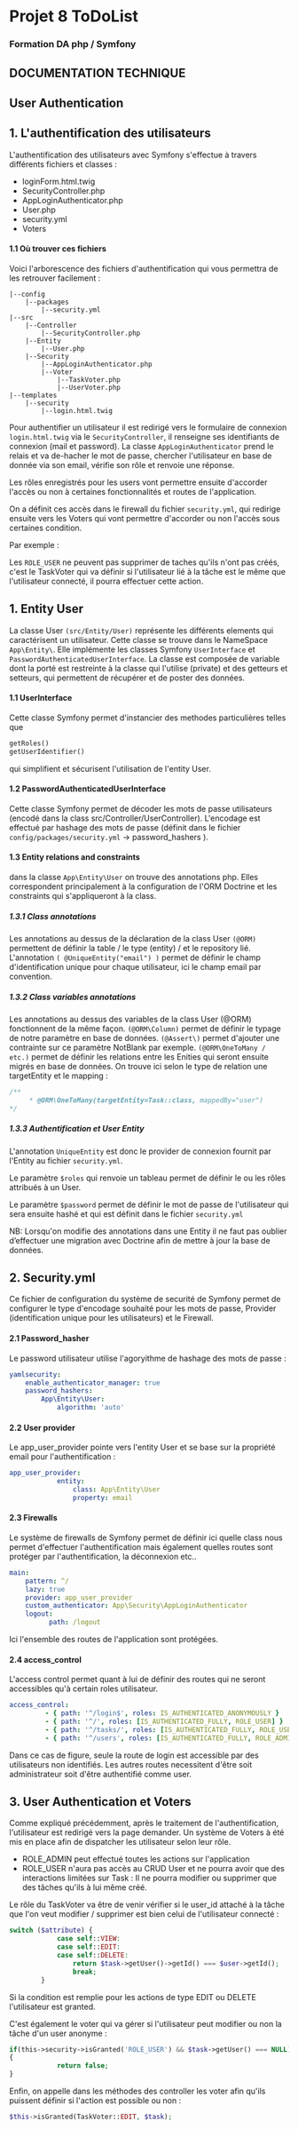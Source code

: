 # Projet 8 ToDoList
### Formation DA php / Symfony
## DOCUMENTATION TECHNIQUE

## User Authentication

## 1. L'authentification des utilisateurs

L'authentification des utilisateurs avec Symfony s'effectue à travers différents fichiers et classes : 
- loginForm.html.twig
- SecurityController.php
- AppLoginAuthenticator.php
- User.php
- security.yml
- Voters

#### 1.1 Où trouver ces fichiers

Voici l'arborescence des fichiers d'authentification qui vous permettra de les retrouver facilement :
```
|--config
    |--packages
        |--security.yml
|--src
    |--Controller
        |--SecurityController.php
    |--Entity
        |--User.php
    |--Security
        |--AppLoginAuthenticator.php
        |--Voter
            |--TaskVoter.php
            |--UserVoter.php
|--templates
    |--security
        |--login.html.twig
```

Pour authentifier un utilisateur il est redirigé vers le formulaire de connexion `login.html.twig` via le `SecurityController`, il renseigne ses identifiants de connexion
(mail et password). La classe `AppLoginAuthenticator` prend le relais et va de-hacher le mot de passe, chercher l'utilisateur en base de donnée via son email, vérifie son rôle et renvoie une réponse.

Les rôles enregistrés pour les users vont permettre ensuite d'accorder l'accès ou non à certaines fonctionnalités et routes de l'application.

On a définit ces accès dans le firewall du fichier `security.yml`, qui redirige ensuite vers les Voters qui vont permettre d'accorder ou non l'accès sous certaines condition.

Par exemple : 

Les `ROLE_USER` ne peuvent pas supprimer de taches qu'ils n'ont pas créés, c'est le TaskVoter qui va définir si l'utilisateur lié à la tâche est le même que l'utilisateur connecté, il pourra effectuer cette action.

## 1. Entity User

La classe User ``(src/Entity/User)`` représente les différents elements qui caractérisent un utilisateur.
Cette classe se trouve dans le NameSpace ``App\Entity\``. Elle implémente les classes Symfony ``UserInterface`` et `PasswordAuthenticatedUserInterface`.
La classe est composée de variable dont la porté est restreinte à la classe qui l'utilise (private) et
des getteurs et setteurs, qui permettent de récupérer et de poster des données.

#### 1.1 UserInterface
Cette classe Symfony permet d'instancier des methodes particulières telles que 
```php 
getRoles()
getUserIdentifier()
``` 
qui simplifient et sécurisent l'utilisation de l'entity User. 

#### 1.2 PasswordAuthenticatedUserInterface
Cette classe Symfony permet de décoder les mots de passe utilisateurs (encodé dans la class src/Controller/UserController).
L'encodage est effectué par hashage des mots de passe (définit dans le fichier `config/packages/security.yml` -> password_hashers ).

#### 1.3 Entity relations and constraints
dans la classe `App\Entity\User` on trouve des annotations php. Elles correspondent principalement à la configuration de l'ORM Doctrine et les constraints qui s'appliqueront à la class.
##### 1.3.1 Class annotations
Les annotations au dessus de la déclaration de la class User `(@ORM)` permettent de définir la table / le type (entity) / et le repository lié.
L'annotation `( @UniqueEntity("email") )` permet de définir le champ d'identification unique pour chaque utilisateur, ici le champ email par convention.
##### 1.3.2 Class variables annotations
Les annotations au dessus des variables de la class User (@ORM) fonctionnent de la même façon.
`(@ORM\Column)` permet de définir le typage de notre paramètre en base de données.
`(@Assert\)` permet d'ajouter une contrainte sur ce paramètre NotBlank par exemple.
`(@ORM\OneToMany / etc.)` permet de définir les relations entre les Enities qui seront ensuite migrés en base de données.
On trouve ici selon le type de relation une targetEntity et le mapping :
```php
/**
     * @ORM\OneToMany(targetEntity=Task::class, mappedBy="user")
*/
```

##### 1.3.3 Authentification et User Entity
L'annotation `UniqueEntity` est donc le provider de connexion fournit par l'Entity au fichier `security.yml`. 

Le paramètre `$roles` qui renvoie un tableau permet de définir le ou les rôles attribués à un User.

Le paramètre `$password` permet de définir le mot de passe de l'utilisateur qui sera ensuite hashé et qui est définit dans le fichier `security.yml`

NB: Lorsqu'on modifie des annotations dans une Entity il ne faut pas oublier d’effectuer une migration avec Doctrine afin de mettre à jour la base de données.

## 2. Security.yml
Ce fichier de configuration du système de securité de Symfony permet de configurer le type d'encodage souhaité pour les mots de passe, Provider (identification unique pour les utilisateurs) et le Firewall.
#### 2.1 Password_hasher
Le password utilisateur utilise l'agoryithme de hashage des mots de passe : 
```yaml
yamlsecurity:
    enable_authenticator_manager: true
    password_hashers:
        App\Entity\User:
            algorithm: 'auto'
```
#### 2.2 User provider
Le app_user_provider pointe vers l'entity User et se base sur la propriété email pour l'authentification :
```yaml
app_user_provider:
            entity:
                class: App\Entity\User
                property: email
```
#### 2.3 Firewalls
Le système de firewalls de Symfony permet de définir ici quelle class nous permet d'effectuer l'authentification mais également quelles routes sont protéger par l'authentification, la déconnexion etc..
```yaml
main:
    pattern: ^/
    lazy: true
    provider: app_user_provider
    custom_authenticator: App\Security\AppLoginAuthenticator
    logout:
          path: /logout
```
            
Ici l'ensemble des routes de l'application sont protégées.  

#### 2.4 access_control
L'access control permet quant à lui de définir des routes qui ne seront accessibles qu'à certain roles utilisateur.

```yaml
access_control:
         - { path: '^/login$', roles: IS_AUTHENTICATED_ANONYMOUSLY }
         - { path: '^/', roles: [IS_AUTHENTICATED_FULLY, ROLE_USER] }
         - { path: '^/tasks/', roles: [IS_AUTHENTICATED_FULLY, ROLE_USER] }
         - { path: '^/users', roles: [IS_AUTHENTICATED_FULLY, ROLE_ADMIN] }
```
   
Dans ce cas de figure, seule la route de login est accessible par des utilisateurs non identifiés. Les autres routes necessitent d'être soit administrateur soit d'être authentifié comme user.

## 3. User Authentication et Voters
Comme expliqué précédemment, après le traitement de l'authentification, l'utilisateur est redirigé vers la page demander.
Un système de Voters à été mis en place afin de dispatcher les utilisateur selon leur rôle.
- ROLE_ADMIN peut effectué toutes les actions sur l'application
- ROLE_USER n'aura pas accès au CRUD User et ne pourra avoir que des interactions limitées sur Task :
Il ne pourra modifier ou supprimer que des tâches qu'ils à lui même créé.

Le rôle du TaskVoter va être de venir vérifier si le user_id attaché à la tâche que l'on veut modifier / supprimer est bien celui de l'utilisateur connecté :
```php
switch ($attribute) {
            case self::VIEW:
            case self::EDIT:
            case self::DELETE:
                return $task->getUser()->getId() === $user->getId();
                break;
        }
```

Si la condition est remplie pour les actions de type EDIT ou DELETE l'utilisateur est granted.

C'est également le voter qui va gérer si l'utilisateur peut modifier ou non la tâche d'un user anonyme :
```php
if(this->security->isGranted('ROLE_USER') && $task->getUser() === NULL)
{
            return false;
}
```

Enfin, on appelle dans les méthodes des controller les voter afin qu'ils puissent définir si l'action est possible ou non :
```php
$this->isGranted(TaskVoter::EDIT, $task);
```